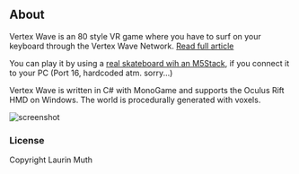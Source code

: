 ## About
Vertex Wave is an 80 style VR game where you have to surf on your keyboard through the Vertex Wave Network.
[Read full article](about)

You can play it by using a [real skateboard wih an M5Stack](m5stack), if you connect it to your PC (Port 16, hardcoded atm. sorry...)

Vertex Wave is written in C# with MonoGame and supports the Oculus Rift HMD on Windows.
The world is procedurally generated with voxels.

![screenshot](vertex_wave.gif)

### License
Copyright Laurin Muth
